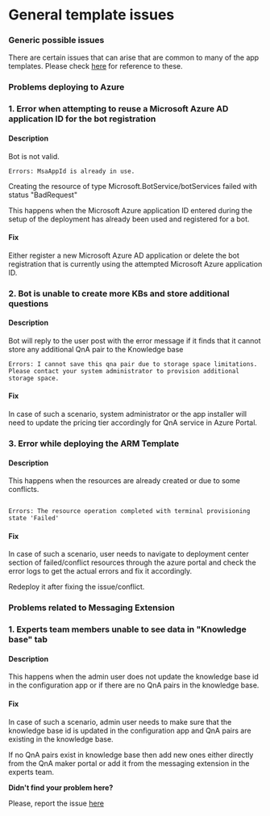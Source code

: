 # General template issues

### **Generic possible issues**

There are certain issues that can arise that are common to many of the app templates. Please check [here](https://github.com/OfficeDev/microsoft-teams-stickers-app/wiki/Troubleshooting) for reference to these.
  
### **Problems deploying to Azure**

### **1. Error when attempting to reuse a Microsoft Azure AD application ID for the bot registration**

#### Description

Bot is not valid.

```
Errors: MsaAppId is already in use.
```

Creating the resource of type Microsoft.BotService/botServices failed with status "BadRequest"

This happens when the Microsoft Azure application ID entered during the setup of the deployment has already been used and registered for a bot.

#### Fix

Either register a new Microsoft Azure AD application or delete the bot registration that is currently using the attempted Microsoft Azure application ID.

### **2. Bot is unable to create more KBs and store additional questions**

#### Description

Bot will reply to the user post with the error message if it finds that it cannot store any additional QnA pair to the Knowledge base

```
Errors: I cannot save this qna pair due to storage space limitations. Please contact your system administrator to provision additional storage space.
```

#### Fix

In case of such a scenario, system administrator or the app installer will need to update the pricing tier accordingly for QnA service in Azure Portal.

### **3. Error while deploying the ARM Template**

#### Description

This happens when the resources are already created or due to some conflicts.
```

Errors: The resource operation completed with terminal provisioning state 'Failed'

```
#### Fix

In case of such a scenario, user needs to navigate to deployment center section of failed/conflict resources through the azure portal and check the error logs to get the actual errors and fix it accordingly.

Redeploy it after fixing the issue/conflict.

### **Problems related to Messaging Extension**
### **1. Experts team members unable to see data in "Knowledge base" tab**

#### Description

This happens when the admin user does not update the knowledge base id in the configuration app or if there are no QnA pairs in the knowledge base.

#### Fix

In case of such a scenario, admin user needs to make sure that the knowledge base id is updated in the configuration app and QnA pairs are existing in the knowledge base.

If  no QnA pairs exist in knowledge base then add new ones either directly from the QnA maker portal or add it from the messaging extension in the experts team.

**Didn't find your problem here?**

Please, report the issue [here](https://github.com/OfficeDev/microsoft-teams-apps-faqplusv2/issues/new)